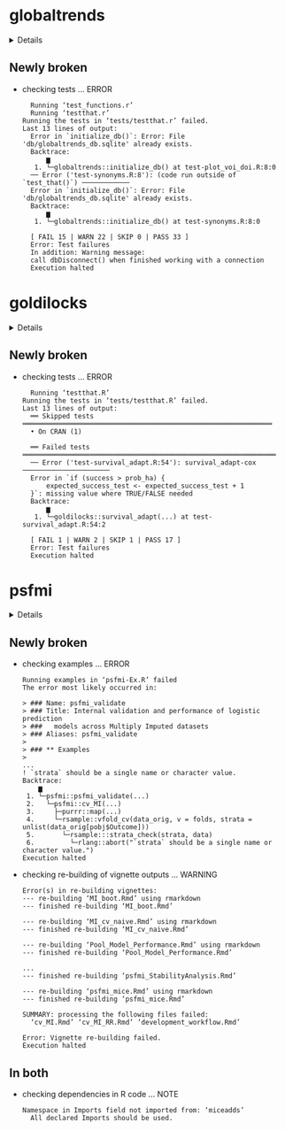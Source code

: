 # globaltrends

<details>

* Version: 0.0.12
* GitHub: https://github.com/ha-pu/globaltrends
* Source code: https://github.com/cran/globaltrends
* Date/Publication: 2022-06-23 07:10:11 UTC
* Number of recursive dependencies: 108

Run `cloud_details(, "globaltrends")` for more info

</details>

## Newly broken

*   checking tests ... ERROR
    ```
      Running ‘test_functions.r’
      Running ‘testthat.r’
    Running the tests in ‘tests/testthat.r’ failed.
    Last 13 lines of output:
      Error in `initialize_db()`: Error: File 'db/globaltrends_db.sqlite' already exists.
      Backtrace:
          ▆
       1. └─globaltrends::initialize_db() at test-plot_voi_doi.R:8:0
      ── Error ('test-synonyms.R:8'): (code run outside of `test_that()`) ────────────
      Error in `initialize_db()`: Error: File 'db/globaltrends_db.sqlite' already exists.
      Backtrace:
          ▆
       1. └─globaltrends::initialize_db() at test-synonyms.R:8:0
      
      [ FAIL 15 | WARN 22 | SKIP 0 | PASS 33 ]
      Error: Test failures
      In addition: Warning message:
      call dbDisconnect() when finished working with a connection 
      Execution halted
    ```

# goldilocks

<details>

* Version: 0.3.0
* GitHub: NA
* Source code: https://github.com/cran/goldilocks
* Date/Publication: 2021-05-10 08:20:11 UTC
* Number of recursive dependencies: 68

Run `cloud_details(, "goldilocks")` for more info

</details>

## Newly broken

*   checking tests ... ERROR
    ```
      Running ‘testthat.R’
    Running the tests in ‘tests/testthat.R’ failed.
    Last 13 lines of output:
      ══ Skipped tests ═══════════════════════════════════════════════════════════════
      • On CRAN (1)
      
      ══ Failed tests ════════════════════════════════════════════════════════════════
      ── Error ('test-survival_adapt.R:54'): survival_adapt-cox ──────────────────────
      Error in `if (success > prob_ha) {
          expected_success_test <- expected_success_test + 1
      }`: missing value where TRUE/FALSE needed
      Backtrace:
          ▆
       1. └─goldilocks::survival_adapt(...) at test-survival_adapt.R:54:2
      
      [ FAIL 1 | WARN 2 | SKIP 1 | PASS 17 ]
      Error: Test failures
      Execution halted
    ```

# psfmi

<details>

* Version: 1.0.0
* GitHub: https://github.com/mwheymans/psfmi
* Source code: https://github.com/cran/psfmi
* Date/Publication: 2021-09-23 10:10:05 UTC
* Number of recursive dependencies: 156

Run `cloud_details(, "psfmi")` for more info

</details>

## Newly broken

*   checking examples ... ERROR
    ```
    Running examples in ‘psfmi-Ex.R’ failed
    The error most likely occurred in:
    
    > ### Name: psfmi_validate
    > ### Title: Internal validation and performance of logistic prediction
    > ###   models across Multiply Imputed datasets
    > ### Aliases: psfmi_validate
    > 
    > ### ** Examples
    > 
    ...
    ! `strata` should be a single name or character value.
    Backtrace:
        ▆
     1. └─psfmi::psfmi_validate(...)
     2.   └─psfmi::cv_MI(...)
     3.     ├─purrr::map(...)
     4.     └─rsample::vfold_cv(data_orig, v = folds, strata = unlist(data_orig[pobj$Outcome]))
     5.       └─rsample:::strata_check(strata, data)
     6.         └─rlang::abort("`strata` should be a single name or character value.")
    Execution halted
    ```

*   checking re-building of vignette outputs ... WARNING
    ```
    Error(s) in re-building vignettes:
    --- re-building ‘MI_boot.Rmd’ using rmarkdown
    --- finished re-building ‘MI_boot.Rmd’
    
    --- re-building ‘MI_cv_naive.Rmd’ using rmarkdown
    --- finished re-building ‘MI_cv_naive.Rmd’
    
    --- re-building ‘Pool_Model_Performance.Rmd’ using rmarkdown
    --- finished re-building ‘Pool_Model_Performance.Rmd’
    
    ...
    --- finished re-building ‘psfmi_StabilityAnalysis.Rmd’
    
    --- re-building ‘psfmi_mice.Rmd’ using rmarkdown
    --- finished re-building ‘psfmi_mice.Rmd’
    
    SUMMARY: processing the following files failed:
      ‘cv_MI.Rmd’ ‘cv_MI_RR.Rmd’ ‘development_workflow.Rmd’
    
    Error: Vignette re-building failed.
    Execution halted
    ```

## In both

*   checking dependencies in R code ... NOTE
    ```
    Namespace in Imports field not imported from: ‘miceadds’
      All declared Imports should be used.
    ```

